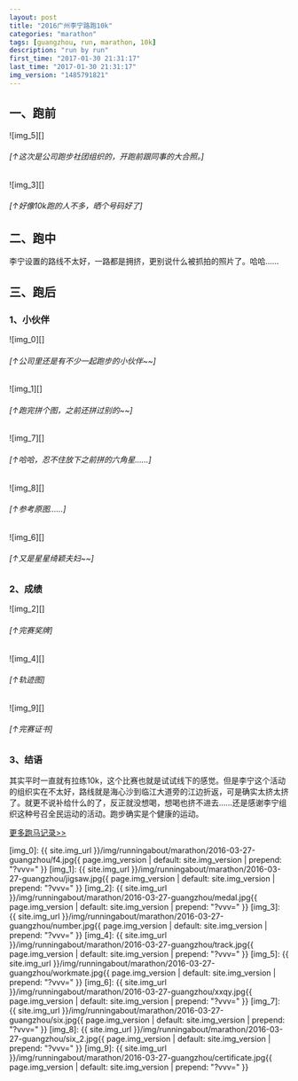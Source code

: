 ```yaml
---
layout: post
title: "2016广州李宁路跑10k"
categories: "marathon"
tags: [guangzhou, run, marathon, 10k]
description: "run by run"
first_time: "2017-01-30 21:31:17"
last_time: "2017-01-30 21:31:17"
img_version: "1485791821"
---
```


## 一、跑前

![img_5][]

###### [↑这次是公司跑步社团组织的，开跑前跟同事的大合照。]

![img_3][]

###### [↑好像10k跑的人不多，晒个号码好了]

## 二、跑中

李宁设置的路线不太好，一路都是拥挤，更别说什么被抓拍的照片了。哈哈……

## 三、跑后

### 1、小伙伴

![img_0][]

###### [↑公司里还是有不少一起跑步的小伙伴~~]

![img_1][]

###### [↑跑完拼个图，之前还拼过别的~~]

![img_7][]

###### [↑哈哈，忍不住放下之前拼的六角星……]

![img_8][]

###### [↑参考原图……]

![img_6][]

###### [↑又是星星绮颖夫妇~~]

### 2、成绩

![img_2][]

###### [↑完赛奖牌]

![img_4][]

###### [↑轨迹图]

![img_9][]

###### [↑完赛证书]

### 3、结语    

其实平时一直就有拉练10k，这个比赛也就是试试线下的感觉。但是李宁这个活动的组织实在不太好，路线就是海心沙到临江大道旁的江边折返，可是确实太挤太挤了。就更不说补给什么的了，反正就没想喝，想喝也挤不进去……还是感谢李宁组织这种号召全民运动的活动。跑步确实是个健康的运动。

[<u>更多跑马记录>></u>](/runningabout/marathon-records.html)


[img_0]: {{ site.img_url }}/img/runningabout/marathon/2016-03-27-guangzhou/f4.jpg{{ page.img_version | default: site.img_version | prepend: "?vvv=" }}
[img_1]: {{ site.img_url }}/img/runningabout/marathon/2016-03-27-guangzhou/jigsaw.jpg{{ page.img_version | default: site.img_version | prepend: "?vvv=" }}
[img_2]: {{ site.img_url }}/img/runningabout/marathon/2016-03-27-guangzhou/medal.jpg{{ page.img_version | default: site.img_version | prepend: "?vvv=" }}
[img_3]: {{ site.img_url }}/img/runningabout/marathon/2016-03-27-guangzhou/number.jpg{{ page.img_version | default: site.img_version | prepend: "?vvv=" }}
[img_4]: {{ site.img_url }}/img/runningabout/marathon/2016-03-27-guangzhou/track.jpg{{ page.img_version | default: site.img_version | prepend: "?vvv=" }}
[img_5]: {{ site.img_url }}/img/runningabout/marathon/2016-03-27-guangzhou/workmate.jpg{{ page.img_version | default: site.img_version | prepend: "?vvv=" }}
[img_6]: {{ site.img_url }}/img/runningabout/marathon/2016-03-27-guangzhou/xxqy.jpg{{ page.img_version | default: site.img_version | prepend: "?vvv=" }}
[img_7]: {{ site.img_url }}/img/runningabout/marathon/2016-03-27-guangzhou/six.jpg{{ page.img_version | default: site.img_version | prepend: "?vvv=" }}
[img_8]: {{ site.img_url }}/img/runningabout/marathon/2016-03-27-guangzhou/six_2.jpg{{ page.img_version | default: site.img_version | prepend: "?vvv=" }}
[img_9]: {{ site.img_url }}/img/runningabout/marathon/2016-03-27-guangzhou/certificate.jpg{{ page.img_version | default: site.img_version | prepend: "?vvv=" }}


